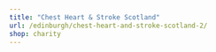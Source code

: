 ```yaml
---
title: "Chest Heart & Stroke Scotland"
url: /edinburgh/chest-heart-and-stroke-scotland-2/
shop: charity
---
```

